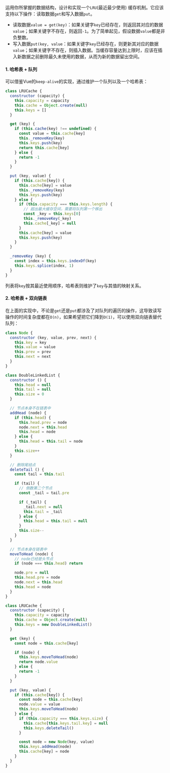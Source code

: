 运用你所掌握的数据结构，设计和实现一个`LRU`(最近最少使用) 缓存机制。它应该支持以下操作：读取数据`get`和写入数据`put`。
- 读取数据`value = get(key)`：如果关键字`key`已经存在，则返回其对应的数据`value`；如果关键字不存在，则返回`-1`。为了简单起⻅，假设数据`value`都是非负整数。
- 写入数据`put(key, value`：如果关键字`key`已经存在，则更新其对应的数据`value`；如果关键字不存在，则插入数据。当缓存容量达到上限时，应该在插入新数据之前删除最久未使用的数据，从而为新的数据留出空间。

#### 1. 哈希表 + 队列
可以借鉴Vue的`keep-alive`的实现，通过维护一个队列以及一个哈希表：
```js
class LRUCache {
  constructor (capacity) {
    this.capacity = capacity
    this.cache = Object.create(null)
    this.keys = []
  }

  get (key) {
    if (this.cache(key) !== undefined) {
      const value = this.cache[key]
      this._removeKey(key)
      this.keys.push(key)
      return this.cache[key]
    } else {
      return -1
    }
  }

  put (key, value) {
    if (this.cache[key]) {
      this.cache[key] = value
      this._removeKey(key)
      this.keys.push(key)
    } else {
      if (this.capacity === this.keys.length) {
        // 超出最大缓存空间，需要将队列第一个移出
        const _key = this.keys[0]
        this._removeKey(_key)
        this.cache[_key] = null
      }
      this.cache[key] = value
      this.keys.push(key)
    }
  }

  _removeKey (key) {
    const index = this.keys.indexOf(key)
    this.keys.splice(index, 1)
  }
}
```

列表将`key`按其最近使用顺序，哈希表则维护了`key`与其值的映射关系。

#### 2. 哈希表 + 双向链表
在上面的实现中，不论是`get`还是`put`都涉及了对队列的遍历的操作，这导致读写操作的时间复杂度都在`O(n)`，如果希望把它们降到`O(1)`，可以使用双向链表替代队列：
```js
class Node {
  constructor (key, value, prev, next) {
    this.key = key
    this.value = value
    this.prev = prev
    this.next = next
  }
}

class DoubleLinkedList {
  constructor () {
    this.head = null
    this.tail = null
    this.size = 0
  }

  // 节点本身不在链表中
  addHead (node) {
    if (this.head) {
      this.head.prev = node
      node.next = this.head
      this.head = node
    } else {
      this.head = this.tail = node
    }
    this.size++
  }

  // 删除尾结点
  deleteTail () {
    const tail = this.tail

    if (tail) {
      // 倒数第二个节点
      const _tail = tail.pre

      if (_tail) {
        _tail.next = null
        this.tail = _tail
      } else {
        this.head = this.tail = null
      }
      this.size--
    }
  }

  // 节点本身在链表中
  moveToHead (node) {
    // node已经是头节点
    if (node === this.head) return

    node.pre = null
    this.head.pre = node
    node.next = this.head
    this.head = node
  }
}

class LRUCache {
  constructor (capacity) {
    this.capacity = capacity
    this.cache = Object.create(null)
    this.keys = new DoubleLinkedList()
  }

  get (key) {
    const node = this.cache[key]

    if (node) {
      this.keys.moveToHead(node)
      return node.value
    } else {
      return -1
    }
  }

  put (key, value) {
    if (this.cache[key]) {
      const node = this.cache[key]
      node.value = value
      this.keys.moveToHead(node)
    } else {
      if (this.capacity === this.keys.size) {
        this.cache[this.keys.tail.key] = null
        this.keys.deleteTail()
      }

      const node = new Node(key, value)
      this.keys.addHead(node)
      this.cache[key] = node
    }
  }
}
```
